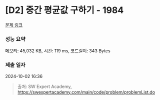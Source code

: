 # [D2] 중간 평균값 구하기 - 1984 

[문제 링크](https://swexpertacademy.com/main/code/problem/problemDetail.do?contestProbId=AV5Pw_-KAdcDFAUq) 

### 성능 요약

메모리: 45,032 KB, 시간: 119 ms, 코드길이: 343 Bytes

### 제출 일자

2024-10-02 16:36



> 출처: SW Expert Academy, https://swexpertacademy.com/main/code/problem/problemList.do